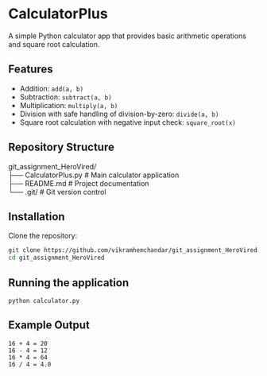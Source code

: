 # CalculatorPlus

A simple Python calculator app that provides basic arithmetic operations and square root calculation.

## Features
- Addition: `add(a, b)`
- Subtraction: `subtract(a, b)`
- Multiplication: `multiply(a, b)`
- Division with safe handling of division-by-zero: `divide(a, b)`
- Square root calculation with negative input check: `square_root(x)`

## Repository Structure
git_assignment_HeroVired/
<br>├── CalculatorPlus.py    # Main calculator application
<br>├── README.md           # Project documentation
<br>└── .git/              # Git version control

## Installation
Clone the repository:
```bash
git clone https://github.com/vikramhemchandar/git_assignment_HeroVired.git
cd git_assignment_HeroVired
```

## Running the application
```
python calculator.py
```

## Example Output
```
16 + 4 = 20
16 - 4 = 12
16 * 4 = 64
16 / 4 = 4.0
```